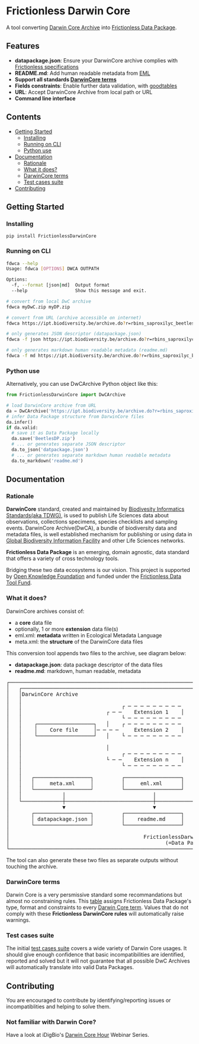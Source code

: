 # Frictionless Darwin Core
A tool converting [Darwin Core Archive](https://en.wikipedia.org/wiki/Darwin_Core_Archive) into [Frictionless Data Package](https://frictionlessdata.io/specs/data-package/).

## Features
* **datapackage.json**: Ensure your DarwinCore archive complies with [Frictionless specifications](https://frictionlessdata.io/specs/)
* **README.md**: Add human readable metadata from [EML](https://en.wikipedia.org/wiki/Ecological_Metadata_Language)
* **Support all standards [DarwinCore terms](#darwincore-terms)**
* **Fields constraints**: Enable further data validation, with [goodtables](https://github.com/frictionlessdata/goodtables-py)
* **URL**: Accept DarwinCore Archive from local path or URL
* **Command line interface**

## Contents
<!--TOC-->
* [Getting Started](#getting-started)
    * [Installing](#installing)
    * [Running on CLI](#running-on-cli)
    * [Python use](#python-use)
* [Documentation](#documentation)
    * [Rationale](#rationale)
    * [What it does?](#what-it-does)
    * [DarwinCore terms](#darwincore-terms)
    * [Test cases suite](#test-cases-suite)
* [Contributing](#contributing)
<!--TOC-->

## Getting Started
### Installing
```
pip install FrictionlessDarwinCore
```

### Running on CLI
```sh
fdwca --help
Usage: fdwca [OPTIONS] DWCA OUTPATH

Options:
  -f, --format [json|md]  Output format
  --help                  Show this message and exit.

# convert from local DwC archive
fdwca myDwC.zip myDP.zip

# convert from URL (archive accessible on internet)
fdwca https://ipt.biodiversity.be/archive.do?r=rbins_saproxilyc_beetles S1dp.zip

# only generates JSON descriptor (datapackage.json)
fdwca -f json https://ipt.biodiversity.be/archive.do?r=rbins_saproxilyc_beetles datapackage.json

# only generates markdown human readable metadata (readme.md)
fdwca -f md https://ipt.biodiversity.be/archive.do?r=rbins_saproxilyc_beetles readme.md
```

### Python use
Alternatively, you can use DwCArchive Python object like this:
```python
from FrictionlessDarwinCore import DwCArchive

# load DarwinCore archive from URL
da = DwCArchive('https://ipt.biodiversity.be/archive.do?r=rbins_saproxilyc_beetles')
# infer Data Package structure from DarwinCore files
da.infer()
if da.valid:
  # save it as Data Package locally
  da.save('BeetlesDP.zip')
  # ... or generates separate JSON descriptor
  da.to_json('datpackage.json')
  # ... or generates separate markdown human readable metadata
  da.to_markdown('readme.md')
```

## Documentation
### Rationale
**DarwinCore** standard, created and maintained by [Biodivesity Informatics Standards(aka TDWG)](https://www.tdwg.org/), is used to publish Life Sciences data about observations, collections specimens, species checklists and sampling events. DarwinCore Archive(DwCA), a bundle of biodiversity data and metadata files, is well established mechanism for publishing or using data in [Global Biodiversity Information Facility](https://www.gbif.org/) and other Life Sciences networks.

**Frictionless Data Package** is an emerging, domain agnostic, data standard that offers a variety of cross technology tools.

Bridging these two data ecosystems is our vision. This project is supported by [Open Knowledge Foundation](https://okfn.org/) and funded under the [Frictionless Data Tool Fund](https://toolfund.frictionlessdata.io/).

### What it does?
DarwinCore archives consist of:
* a **core** data file
* optionally, 1 or more **extension** data file(s)
* eml.xml: **metadata** written in Ecological Metadata Language
* meta.xml: the **structure** of the DarwinCore data files

This conversion tool appends two files to the archive, see diagram below:
* **datapackage.json**: data package descriptor of the data files
* **readme.md**: markdown, human readable, metadata

<pre>┌─────────────────────────────────────────────────────────────────┐
│   ┌──────────────────────────────────────────────────────────┐  │
│   │DarwinCore Archive                                        │  │
│   │                                                          │  │
│   │                                ┌ ─ ─ ─ ─ ─ ─ ─ ─ ─       │  │
│   │                           ┌ ─ ─    Extension 1    │      │  │
│   │                                └ ─ ─ ─ ─ ─ ─ ─ ─ ─       │  │
│   │    ┌──────────────────┐   │    ┌ ─ ─ ─ ─ ─ ─ ─ ─ ─       │  │
│   │    │    Core file     │─ ─ ─ ─     Extension 2    │      │  │
│   │    └──────────────────┘   │    └ ─ ─ ─ ─ ─ ─ ─ ─ ─       │  │
│   │                                                          │  │
│   │                           │                              │  │
│   │                                ┌ ─ ─ ─ ─ ─ ─ ─ ─ ─       │  │
│   │                           └ ─ ─    Extension n    │      │  │
│   │                                └ ─ ─ ─ ─ ─ ─ ─ ─ ─       │  │
│   │                                                          │  │
│   │   ┌──────────────────┐         ┌──────────────────┐      │  │
│   │   │     meta.xml     │         │     eml.xml      │      │  │
│   │   └──────────────────┘         └──────────────────┘      │  │
│   │             │                            │               │  │
│   └─────────────┼────────────────────────────┼───────────────┘  │
│                 ▼                            ▼                  │
│       ┌──────────────────┐         ┌──────────────────┐         │
│       │ datapackage.json │         │    readme.md     │         │
│       └──────────────────┘         └──────────────────┘         │
│                                                                 │
│                                           FrictionlessDarwinCore│
│                                                  (=Data Package)│
└─────────────────────────────────────────────────────────────────┘
</pre>
The tool can also generate these two files as separate outputs without touching the archive.

### DarwinCore terms
Darwin Core is a very persmissive standard some recommandations but almost no constraining rules. This [table](https://github.com/andrejjh/FrictionlessDarwinCore/blob/master/FrictionlessDarwinCore/fdwc_terms.csv) assigns Frictionless Data Package's type, format and constraints to every [Darwin Core term](https://dwc.tdwg.org/terms/).
Values that do not comply with these **Frictionless DarwinCore rules** will automatically raise warnings.

### Test cases suite
The initial [test cases suite](./testCases.md) covers a wide variety of Darwin Core usages. It should give enough confidence that basic incompatibilities are identified, reported and solved but it will not guarantee that all possible DwC Archives will automatically translate into valid Data Packages.

## Contributing
You are encouraged to contribute by identifying/reporting issues or incompatiblities and helping to solve them.

### Not familiar with Darwin Core?
Have a look at iDigBio's [Darwin Core Hour](https://www.idigbio.org/content/darwin-core-hour-webinar-series) Webinar Series.
